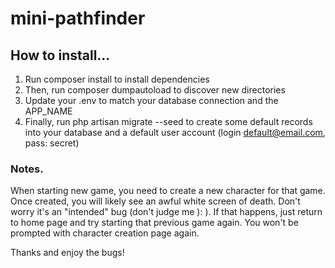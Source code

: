 # mini-pathfinder


## How to install...

1. Run composer install to install dependencies
2. Then, run composer dumpautoload to discover new directories
3. Update your .env to match your database connection and the APP_NAME
4. Finally, run php artisan migrate --seed to create some default records into your database and a default user account (login default@email.com, pass: secret)

### Notes.

When starting new game, you need to create a new character for that game. Once created, you will likely see an awful white screen of death. Don't worry it's an "intended" bug (don't judge me ): ). If that happens, just return to home page and try starting that previous game again. You won't be prompted with character creation page again.

Thanks and enjoy the bugs!